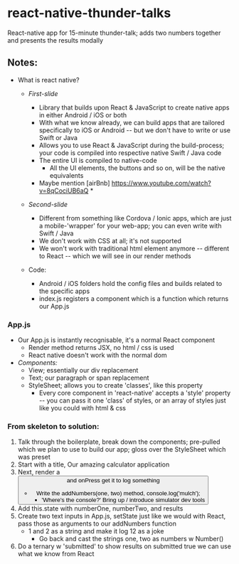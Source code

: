 # react-native-thunder-talks
React-native app for 15-minute thunder-talk; adds two numbers together and presents the results modally

## Notes:
* What is react native?
    * *First-slide*
        * Library that builds upon React & JavaScript to create native apps in either Android / iOS or both
        * With what we know already, we can build apps that are tailored specifically to iOS or Android -- but we don't have to write or use Swift or Java
        * Allows you to use React & JavaScript during the build-process; your code is compiled into respective native Swift / Java code
        * The entire UI is compiled to native-code
            * All the UI elements, the buttons and so on, will be the native equivalents
        * Maybe mention [airBnb] <https://www.youtube.com/watch?v=8qCociUB6aQ>
            *   

    * *Second-slide*
        * Different from something like Cordova / Ionic apps, which are just a mobile-'wrapper' for your web-app; you can even write with Swift / Java
        * We don't work with CSS at all; it's not supported
        * We won't work with traditional html element anymore -- different to React -- which we will see in our render methods

    * Code:
        * Android / iOS folders hold the config files and builds related to the specific apps
        * index.js registers a component which is a function which returns our App.js

### App.js
* Our App.js is instantly recognisable, it's a normal React component
    * Render method returns JSX, no html / css is used
    * React native doesn't work with the normal dom
* *Components:*
    * View; essentially our div replacement
    * Text; our paragraph or span replacement
    * StyleSheet; allows you to create 'classes', like this property
        * Every core component in 'react-native' accepts a 'style' property -- you can pass it one 'class' of styles, or an array of styles just like you could with html & css


### From skeleton to solution:
1. Talk through the boilerplate, break down the components; pre-pulled which we plan to use to build our app; gloss over the StyleSheet which was preset
1. Start with a title, <Text>Our amazing calculator application
2. Next, render a <Button> and onPress get it to log something
    * Write the addNumbers(one, two) method, console.log('mulch');
        * 'Where's the console?' Bring up / introduce simulator dev tools
3. Add this.state with numberOne, numberTwo, and results
3. Create two text inputs in App.js, setState just like we would with React, pass those as arguments to our addNumbers function
    * 1 and 2 as a string and make it log 12 as a joke
        * Go back and cast the strings one, two as numbers w Number()
4. Do a ternary w 'submitted' to show results on submitted true we can use what we know from React




